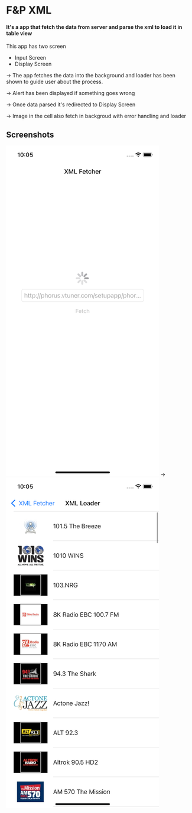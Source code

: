 # F&P XML

#### It's a app that fetch the data from server and parse the xml to load it in table view

This app has two screen

- Input Screen
- Display Screen

-> The app fetches the data into the background and loader has been shown to guide user about the process.

-> Alert has been displayed if something goes wrong

-> Once data parsed it's redirected to Display Screen 

-> Image in the cell also fetch in backgroud with error handling and loader

## Screenshots
![Screenshots](Screenshots/screen1.png) -> ![Screenshots](Screenshots/screen2.png)
